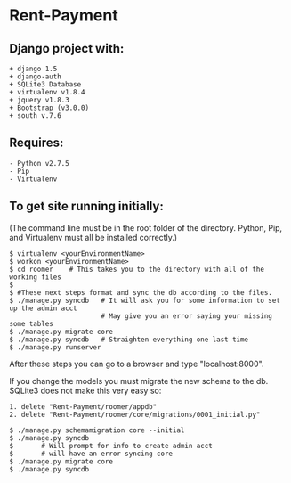 Rent-Payment
============
Django project with:
--------------------
	+ django 1.5
	+ django-auth
	+ SQLite3 Database
	+ virtualenv v1.8.4
	+ jquery v1.8.3
	+ Bootstrap (v3.0.0)
	+ south v.7.6
	
Requires:
--------------------
	- Python v2.7.5
	- Pip
	- Virtualenv
	
To get site running initially:
----------------------------------------------------------------------

(The command line must be in the root folder of the directory. Python, 
Pip, and Virtualenv must all be installed correctly.)

	$ virtualenv <yourEnvironmentName>
	$ workon <yourEnvironmentName>
	$ cd roomer    # This takes you to the directory with all of the working files
	$ 
	$ #These next steps format and sync the db according to the files.
	$ ./manage.py syncdb   # It will ask you for some information to set up the admin acct
						   # May give you an error saying your missing some tables
	$ ./manage.py migrate core
	$ ./manage.py syncdb   # Straighten everything one last time
	$ ./manage.py runserver
	
After these steps you can go to a browser and type "localhost:8000".

If you change the models you must migrate the new schema to the db.
SQLite3 does not make this very easy so:

	1. delete "Rent-Payment/roomer/appdb"
	2. delete "Rent-Payment/roomer/core/migrations/0001_initial.py"
	
	$ ./manage.py schemamigration core --initial
	$ ./manage.py syncdb
	$ 		# Will prompt for info to create admin acct
	$ 		# will have an error syncing core
	$ ./manage.py migrate core
	$ ./manage.py syncdb

